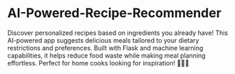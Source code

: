 # AI-Powered-Recipe-Recommender
Discover personalized recipes based on ingredients you already have! This AI-powered app suggests delicious meals tailored to your dietary restrictions and preferences. Built with Flask and machine learning capabilities, it helps reduce food waste while making meal planning effortless. Perfect for home cooks looking for inspiration! 🥗👨‍🍳
